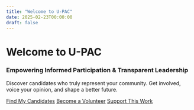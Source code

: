 ```yaml
---
title: "Welcome to U-PAC"
date: 2025-02-23T00:00:00
draft: false
---
```


<div class="hero-content">
  <h1>Welcome to U-PAC</h1>
  
  <h3>Empowering Informed Participation & Transparent Leadership</h3>
  
  <p>Discover candidates who truly represent your community. Get involved, voice your opinion, and shape a better future.</p>
  
  <div class="hero-buttons">
      <a href="/candidates/" class="btn btn-primary">Find My Candidates</a>
      <a href="/volunteer/" class="btn btn-secondary">Become a Volunteer</a>
      <a href="/donate/" class="btn btn-support">Support This Work</a>
  </div>
</div>
